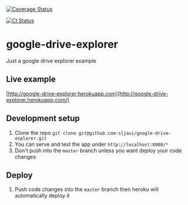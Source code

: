[![Coverage Status](https://coveralls.io/repos/sljavi/google-drive-explorer/badge.svg?branch=master&service=github)](https://coveralls.io/github/sljavi/google-drive-explorer?branch=master)

[![CI Status](https://travis-ci.org/sljavi/google-drive-explorer.svg)](https://travis-ci.org/sljavi/google-drive-explorer)

# google-drive-explorer
Just a google drive explorer example

## Live example

[http://google-drive-explorer.herokuapp.com](http://google-drive-explorer.herokuapp.com/)

## Development setup

1. Clone the repo `git clone git@github.com:sljavi/google-drive-explorer.git`
2. You can serve and test the app under `http://localhost:8000/*`
3. Don't push into the `master` branch unless you want deploy your code changes

## Deploy

1. Push code changes into the `master` branch then heroku will automatically deploy it